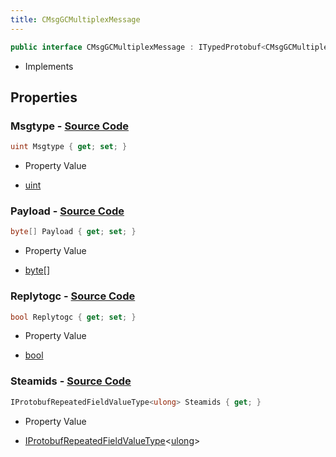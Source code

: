 ```yaml
---
title: CMsgGCMultiplexMessage
---
```


```csharp
public interface CMsgGCMultiplexMessage : ITypedProtobuf<CMsgGCMultiplexMessage>, INativeHandle
```

- Implements

## Properties

### **Msgtype** - [Source Code](https://github.com/swiftly-solution/swiftlys2/blob/main/managed/src/SwiftlyS2.Generated/Protobufs/Interfaces/CMsgGCMultiplexMessage.cs#L13)

```csharp
uint Msgtype { get; set; }
```

- Property Value

- [uint](https://learn.microsoft.com/dotnet/api/system.uint32)

### **Payload** - [Source Code](https://github.com/swiftly-solution/swiftlys2/blob/main/managed/src/SwiftlyS2.Generated/Protobufs/Interfaces/CMsgGCMultiplexMessage.cs#L16)

```csharp
byte[] Payload { get; set; }
```

- Property Value

- [byte](https://learn.microsoft.com/dotnet/api/system.byte)[]

### **Replytogc** - [Source Code](https://github.com/swiftly-solution/swiftlys2/blob/main/managed/src/SwiftlyS2.Generated/Protobufs/Interfaces/CMsgGCMultiplexMessage.cs#L22)

```csharp
bool Replytogc { get; set; }
```

- Property Value

- [bool](https://learn.microsoft.com/dotnet/api/system.boolean)

### **Steamids** - [Source Code](https://github.com/swiftly-solution/swiftlys2/blob/main/managed/src/SwiftlyS2.Generated/Protobufs/Interfaces/CMsgGCMultiplexMessage.cs#L19)

```csharp
IProtobufRepeatedFieldValueType<ulong> Steamids { get; }
```

- Property Value

- [IProtobufRepeatedFieldValueType](/docs/api/shared/netmessages/iprotobufrepeatedfieldvaluetype-1)<[ulong](https://learn.microsoft.com/dotnet/api/system.uint64)>

